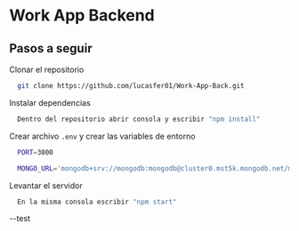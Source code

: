 # Work App Backend

## Pasos a seguir

Clonar el repositorio

```bash
  git clone https://github.com/lucasfer01/Work-App-Back.git
```

Instalar dependencias

```bash
  Dentro del repositorio abrir consola y escribir "npm install"
```

Crear archivo `.env` y crear las variables de entorno

```bash
  PORT=3000

  MONGO_URL='mongodb+srv://mongodb:mongodb@cluster0.mst5k.mongodb.net/myFirstDatabase?retryWrites=true&w=majority'
```

Levantar el servidor

```bash
  En la misma consola escribir "npm start"
```


--test